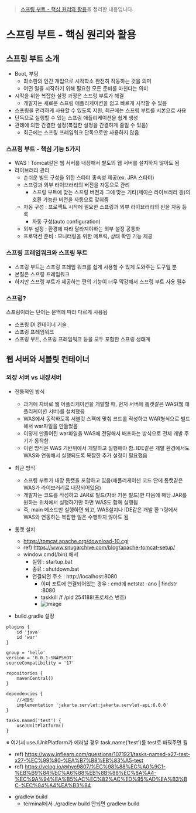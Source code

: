 > [스프링 부트 - 핵심 원리와 활용]([https://search.shopping.naver.com/book/catalog/33824626625?cat_id=50010921&frm=PBOKMOD&query=%ED%98%BC%EC%9E%90+%EA%B3%B5%EB%B6%80%ED%95%98%EB%8A%94+%EC%BB%B4%ED%93%A8%ED%84%B0+%EA%B5%AC%EC%A1%B0%2B%EC%9A%B4%EC%98%81%EC%B2%B4%EC%A0%9C&NaPm=ct%3Dlt312sds%7Cci%3D844548e8dd8a960c346be35ce939307f79e42506%7Ctr%3Dboknx%7Csn%3D95694%7Chk%3Da6eadf79d7232b75fffb0cf6c8269c4ec7bf21d6](https://www.inflearn.com/course/%EC%8A%A4%ED%94%84%EB%A7%81%EB%B6%80%ED%8A%B8-%ED%95%B5%EC%8B%AC%EC%9B%90%EB%A6%AC-%ED%99%9C%EC%9A%A9/dashboard)https://www.inflearn.com/course/%EC%8A%A4%ED%94%84%EB%A7%81%EB%B6%80%ED%8A%B8-%ED%95%B5%EC%8B%AC%EC%9B%90%EB%A6%AC-%ED%99%9C%EC%9A%A9/dashboard)을 정리한 내용입니다.

스프링 부트 - 핵심 원리와 활용
==============================
## 스프링 부트 소개

* Boot, 부팅
  - 최소한의 인간 개입으로 시작학소 완전히 작동하는 것을 의미
  - 어떤 일을 시작하기 위해 필요한 모든 준비를 마친다는 의미
* 시작을 위한 복잡한 설정 과정은 스프링 부트가 해결
  - 개발자는 새로운 스프링 애플리케이션을 쉽고 빠르게 시작할 수 있음
* 스프링을 편리하게 사용할 수 있도록 지원, 최근에는 스프링 부트를 시본으로 사용
* 단독으로 실행할 수 있는 스프링 애플리케이션을 쉽게 생성
* 관례에 의한 간결한 설정(복잡한 설정을 간결하게 줄일 수 있음)
  - 최근에는 스프링 프레임워크 단독으로만 사용하지 않음

### 스프링 부트 - 핵심 기능 5가지
* WAS : Tomcat같은 웹 서버를 내장해서 별도의 웹 서버를 설치하지 않아도 됨
* 라이브러리 관리 
  - 손쉬운 빌드 구성을 위한 스타터 종속성 제공(ex. JPA 스타터)
  - 스프링과 외부 라이브러리의 버전을 자동으로 관리
    + 스프링 부트에 맞는 스프링 버전과 그에 맞는 기타(제이슨 라이브러리 등)의 호환 가능한 버전을 자동으로 맞춰줌
  - 자동 구성 : 프로젝트 시작에 필요한 스프링과 외부 라이브러리의 빈을 자동 등록
    + 자동 구성(auto configuration)
  - 외부 설정 : 환경에 따라 달라져야하는 외부 설정 공통화
  - 프로덕션 준비 : 모니터링을 위한 메트릭, 상태 확인 기능 제공
 
### 스프링 프레임워크와 스프링 부트
* 스프링 부트는 스프링 프레임 워크를 쉽게 사용할 수 있게 도와주는 도구일 뿐
* 본질은 스프링 프레임워크
* 하지만 스프링 부트가 제공하는 편의 기능이 너무 막강해서 스프링 부트 사용 필수

### 스프링?
스프링이라는 단어는 문맥에 따라 다르게 사용됨
* 스프링 DI 컨테이너 기술
* 스프링 프레임워크
* 스프링 부트, 스프링 프레임워크 등을 모두 포함한 스프링 생태계

## 웹 서버와 서블릿 컨테이너
### 외장 서버 vs 내장서버
* 전통적인 방식
  - 과거에 자바로 웹 어플리케이션을 개발할 때, 먼저 서버에 톰캣같은 WAS(웹 애플리케이션 서버)를 설치했음
  - WAS에서 동작하도록 서블릿 스펙에 맞춰 코드를 작성하고 WAR형식으로 빌드해서 war파일을 만들었음
  - 이렇게 만들어진 war파일을 WAS에 전달해서 배포하는 방식으로 전체 개발 주기가 동작함
  - 이런 방식은 WAS 기반위에서 개발하고 실행해야 함. IDE같은 개발 환경에서도 WAS와 연동해서 실행되도록 복잡한 추가 설정이 필요했음

* 최근 방식
  - 스프링 부트가 내장 톰캣을 포함하고 있음(애플리케이션 코드 안에 톰캣같은 WAS가 라이브러리로 내장되어있음)
  - 개발자는 코드를 작성하고 JAR로 빌드(자바 기본 빌드)한 다음에 해당 JAR를 원하는 위치에서 실행하기만 하면 WAS도 함께 실행됨
  - 즉, main 메소드만 실행하면 되고, WAS설치나 IDE같은 개발 환ㄱ령에서 WAS와 연동하는 복잡한 일은 수행하지 않아도 됨
 
* 톰캣 설치
  - https://tomcat.apache.org/download-10.cgi
  - ref) https://www.snugarchive.com/blog/apache-tomcat-setup/
  - window cmd(/bin) 에서
    + 실행 : startup.bat
    + 종료 : shutdown.bat
    + 연결되면 주소 : http://localhost:8080
      + 이미 포트에 연결되어있는 경우 : cmd에 netstat -ano | findstr :8080
      + taskkill /f /pid 254188(프로세스 번호)
      + ![image](https://github.com/yongbyn/TIL/assets/44955172/ba186bae-34a8-44be-b21f-be2427126213)

* build.gradle 설정
```
plugins {
    id 'java'
    id 'war'
}

group = 'hello'
version = '0.0.1-SNAPSHOT'
sourceCompatibility = '17'

repositories {
    mavenCentral()
}

dependencies {
    //서블릿
    implementation 'jakarta.servlet:jakarta.servlet-api:6.0.0'
}

tasks.named('test') {
    useJUnitPlatform()
}
```
※ 여기서 useJUnitPlatform가 에러날 경우 task.name('test')를 test로 바꿔주면 됨
  - ref) https://www.inflearn.com/questions/1071921/tasks-named-x27-test-x27-%EC%99%80-%EA%B7%B8%EB%83%A5-test
  - ref) https://velog.io/@hye9807/%EC%98%88%EC%A0%9C1-%EB%B9%84%EC%A6%88%EB%8B%88%EC%8A%A4-%EC%9A%94%EA%B5%AC%EC%82%AC%ED%95%AD%EA%B3%BC-%EC%84%A4%EA%B3%84
* gradlew build
  - terminal에서 ./gradlew build 안되면 gradlew build
